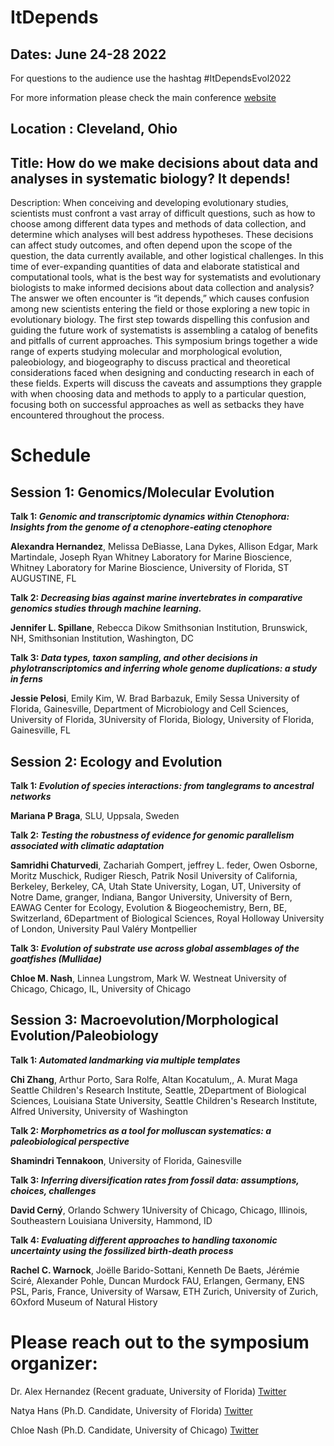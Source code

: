 # ItDepends

## Dates: June 24-28 2022
For questions to the audience use the hashtag #ItDependsEvol2022 

For more information please check the main conference [website](https://www.evolutionmeetings.org/)
## Location : Cleveland, Ohio

## Title: How do we make decisions about data and analyses in systematic biology? It depends!

Description: 
When conceiving and developing evolutionary studies, scientists must confront a vast array of difficult questions, such as how to choose among different data types and methods of data collection, and determine which analyses will best address hypotheses. These decisions can affect study outcomes, and often depend upon the scope of the question, the data currently available, and other logistical challenges. In this time of ever-expanding quantities of data and elaborate statistical and computational tools, what is the best way for systematists and evolutionary biologists to make informed decisions about data collection and analysis? The answer we often encounter is “it depends,” which causes confusion among new scientists entering the field or those exploring a new topic in evolutionary biology. The first step towards dispelling this confusion and guiding the future work of systematists is assembling a catalog of benefits and pitfalls of current approaches. This symposium brings together a wide range of experts studying molecular and morphological evolution, paleobiology, and biogeography to discuss practical and theoretical considerations faced when designing and conducting research in each of these fields. Experts will discuss the caveats and assumptions they grapple with when choosing data and methods to apply to a particular question, focusing both on successful approaches as well as setbacks they have encountered throughout the process.

# Schedule
## Session 1: Genomics/Molecular Evolution

**Talk 1: _Genomic and transcriptomic dynamics within Ctenophora: Insights from the genome of a ctenophore-eating ctenophore_**

**Alexandra Hernandez**, Melissa DeBiasse, Lana Dykes, Allison Edgar, Mark Martindale, Joseph Ryan
Whitney Laboratory for Marine Bioscience, Whitney Laboratory for Marine Bioscience, University of Florida, ST AUGUSTINE, FL



**Talk 2: _Decreasing bias against marine invertebrates in comparative genomics studies through machine learning._**

**Jennifer L. Spillane**, Rebecca Dikow
Smithsonian Institution, Brunswick, NH, Smithsonian Institution, Washington, DC



**Talk 3: _Data types, taxon sampling, and other decisions in phylotranscriptomics and inferring whole genome duplications: a study in ferns_**

**Jessie Pelosi**, Emily Kim, W. Brad Barbazuk, Emily Sessa
University of Florida, Gainesville, Department of Microbiology and Cell Sciences, University of Florida, 3University of Florida, Biology, University of Florida, Gainesville, FL


## Session 2: Ecology and Evolution

**Talk 1: _Evolution of species interactions: from tanglegrams to ancestral networks_**

**Mariana P Braga**, SLU, Uppsala, Sweden



**Talk 2: _Testing the robustness of evidence for genomic parallelism associated with climatic adaptation_**

**Samridhi Chaturvedi**, Zachariah Gompert, jeffrey L. feder, Owen Osborne, Moritz Muschick, Rudiger Riesch, Patrik Nosil
University of California, Berkeley, Berkeley, CA, Utah State University, Logan, UT, University of Notre Dame, granger, Indiana, Bangor University, University of Bern, EAWAG Center for Ecology, Evolution & Biogeochemistry, Bern, BE, Switzerland, 6Department of Biological Sciences, Royal Holloway University of London, University Paul Valéry Montpellier



**Talk 3: _Evolution of substrate use across global assemblages of the goatfishes (Mullidae)_**

**Chloe M. Nash**, Linnea Lungstrom, Mark W. Westneat
University of Chicago, Chicago, IL, University of Chicago



## Session 3: Macroevolution/Morphological Evolution/Paleobiology

**Talk 1: _Automated landmarking via multiple templates_**

**Chi Zhang**, Arthur Porto, Sara Rolfe, Altan Kocatulum,, A. Murat Maga
Seattle Children's Research Institute, Seattle, 2Department of Biological Sciences, Louisiana State University, Seattle Children's Research Institute, Alfred University, University of Washington



**Talk 2: _Morphometrics as a tool for molluscan systematics: a paleobiological perspective_**

**Shamindri Tennakoon**, University of Florida, Gainesville



**Talk 3: _Inferring diversification rates from fossil data: assumptions, choices, challenges_**

**David Cerný**, Orlando Schwery
1University of Chicago, Chicago, Illinois, Southeastern Louisiana University, Hammond, ID



**Talk 4: _Evaluating different approaches to handling taxonomic uncertainty using the fossilized birth-death process_** 

**Rachel C. Warnock**, Joëlle Barido-Sottani, Kenneth De Baets, Jérémie Sciré, Alexander Pohle, Duncan Murdock
FAU, Erlangen, Germany, ENS PSL, Paris, France, University of Warsaw, ETH Zurich, University of Zurich, 6Oxford Museum of Natural History


# Please reach out to the symposium organizer:

Dr. Alex Hernandez (Recent graduate, University of Florida) 
[Twitter](https://twitter.com/xelamarie92)

Natya Hans (Ph.D. Candidate, University of Florida)
[Twitter](https://twitter.com/HansNatya)

Chloe Nash (Ph.D. Candidate, University of Chicago)
[Twitter](https://twitter.com/ChloeLikesFish)
 
